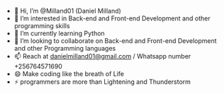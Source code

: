 - 👋 Hi, I’m @Milland01 (Daniel Milland)
- 👀 I’m interested in Back-end and Front-end Development and other programming skills
- 🌱 I’m currently learning Python
- 💞️ I’m looking to collaborate on Back-end and Front-end Development and other Programming languages
- 📫 Reach at danielmilland01@gmail.com / Whatsapp number +256764571690
- 😄 Make coding like the breath of Life
- ⚡ programmers are more than Lightening and Thunderstorm

<!---
Milland01/Milland01 is a ✨ special ✨ repository because its `README.md` (this file) appears on your GitHub profile.
You can click the Preview link to take a look at your changes.
--->
